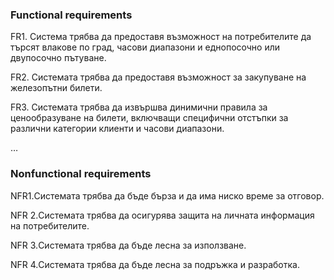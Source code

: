 ### Functional requirements
FR1. Система трябва да предоставя възможност на потребителите да търсят влакове по град, часови диапазони и еднопосочно или двупосочно пътуване.

FR2. Системата трябва да предоставя възможност за закупуване на железопътни билети.

FR3. Системата трябва да извършва динимични правила за ценообразуване на билети, включващи специфични отстъпки за различни категории клиенти и часови диапазони.

…	
	
  
### Nonfunctional requirements

NFR1.Системата трябва да бъде бърза и да има ниско време за отговор.

NFR 2.Системата трябва да осигурява защита на личната информация на потребителите.

NFR 3.Системата трябва да бъде лесна за използване.

NFR 4.Системата трябва да бъде лесна за подръжка и разработка.
